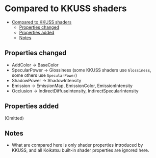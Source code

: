 # Compared to KKUSS shaders

- [Compared to KKUSS shaders](#compared-to-kkuss-shaders)
  - [Properties changed](#properties-changed)
  - [Properties added](#properties-added)
  - [Notes](#notes)

## Properties changed
- AddColor -> BaseColor
- SpecularPower -> Glossiness (some KKUSS shaders use `Glossiness`, some others use `SpecularPower`)
- ShadowPower -> ShadowIntensity
- Emission -> EmissionMap, EmissionColor, EmissionIntensity
- Occlusion -> IndirectDiffuseIntensity, IndirectSpecularIntensity

## Properties added
(Omitted)

## Notes
- What are compared here is only shader properties introduced by KKUSS, and all Koikatsu built-in shader properties are ignored here.